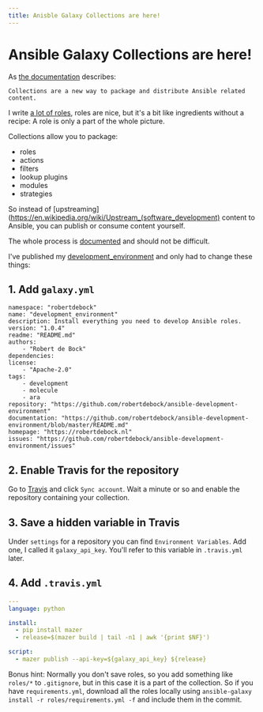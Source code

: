 ```yaml
---
title: Anisble Galaxy Collections are here!
---
```


# Ansible Galaxy Collections are here!

As [the documentation](https://galaxy.ansible.com/docs/mazer/examples.html) describes:

```
Collections are a new way to package and distribute Ansible related content.
```

I write [a lot of roles](https://robertdebock.nl/), roles are nice, but it's a bit like ingredients without a recipe: A role is only a part of the whole picture.

Collections allow you to package:
- roles
- actions
- filters
- lookup plugins
- modules
- strategies

So instead of [upstreaming](https://en.wikipedia.org/wiki/Upstream_(software_development) content to Ansible, you can publish or consume content yourself.

The whole process is [documented](https://galaxy.ansible.com/docs/contributing/creating_collections.html) and should not be difficult.

I've published my [development_environment](https://github.com/robertdebock/ansible-development-environment) and only had to change these things:

## 1. Add `galaxy.yml`

```
namespace: "robertdebock"
name: "development_environment"
description: Install everything you need to develop Ansible roles.
version: "1.0.4"
readme: "README.md"
authors:
    - "Robert de Bock"
dependencies:
license:
    - "Apache-2.0"
tags:
    - development
    - molecule
    - ara
repository: "https://github.com/robertdebock/ansible-development-environment"
documentation: "https://github.com/robertdebock/ansible-development-environment/blob/master/README.md"
homepage: "https://robertdebock.nl"
issues: "https://github.com/robertdebock/ansible-development-environment/issues"
```

## 2. Enable Travis for the repository

Go to [Travis](https://travis-ci.org/account/repositories) and click `Sync account`. Wait a minute or so and enable the repository containing your collection.

## 3. Save a hidden variable in Travis

Under `settings` for a repository you can find `Environment Variables`. Add one, I called it `galaxy_api_key`. You'll refer to this variable in `.travis.yml` later.

## 4. Add `.travis.yml`

```yaml
---
language: python

install:
  - pip install mazer
  - release=$(mazer build | tail -n1 | awk '{print $NF}')

script:
  - mazer publish --api-key=${galaxy_api_key} ${release}
```

Bonus hint: Normally you don't save roles, so you add something like `roles/*` to `.gitignore`, but in this case it is a part of the collection. So if you have `requirements.yml`, download all the roles locally using `ansible-galaxy install -r roles/requirements.yml -f` and include them in the commit.
